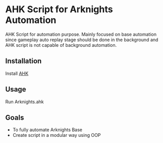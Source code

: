 # AHK Script for Arknights Automation

AHK Script for automation purpose. Mainly focused on base automation since gameplay auto replay stage should be done in the background and AHK script is not capable of background automation.

## Installation

Install [AHK](https://www.autohotkey.com/)

## Usage

Run Arknights.ahk

## Goals
- To fully automate Arknights Base 
- Create script in a modular way using OOP

